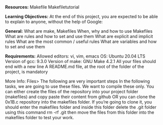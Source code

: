 **Resources:**
Makefile
Makefiletutorial

**Learning Objectives:**
At the end of this project, you are expected to be able to explain to anyone, without the help of Google:

**General:**
What are make, Makefiles
When, why and how to use Makefiles
What are rules and how to set and use them
What are explicit and implicit rules
What are the most common / useful rules
What are variables and how to set and use them

**Requirements:**
Allowed editors: vi, vim, emacs
OS: Ubuntu 20.04 LTS
Version of gcc: 9.3.0
Version of make: GNU Make 4.2.1
All your files should end with a new line
A README.md file, at the root of the folder of the project, is mandatory

More Info:
Files>
The following are very important steps
In the following tasks, we are going to use these files. We want to compile these only.
You can either create the files of the repository into your project folder (makefiles) and copy paste their content from github OR you can clone the 0x1B.c repository into the makefiles folder.
If you’re going to clone it, you should enter the makefiles folder and inside this folder delete the .git folder using this command rm -rf .git then move the files from this folder into the makefiles folder to test your work.
